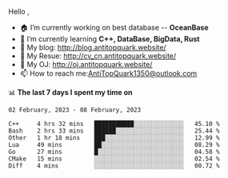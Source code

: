 
Hello , 

- 🏠 I’m currently working on best database -- **OceanBase**
- 🌱 I’m currently learning **C++, DataBase, BigData, Rust**
- 🔭 My blog:   http://blog.antitopquark.website/ 
- 👦 My Resue:  http://cv_cn.antitopquark.website/
- 🚉 My OJ:     http://oj.antitopquark.website/
- 📫 How to reach me:AntiTopQuark1350@outlook.com


📊 **The last 7 days I spent my time on** 

<!--START_SECTION:waka-->
```text
02 February, 2023 - 08 February, 2023

C++     4 hrs 32 mins   ███████████░░░░░░░░░░░░░░   45.10 % 
Bash    2 hrs 33 mins   ██████░░░░░░░░░░░░░░░░░░░   25.44 % 
Other   1 hr 18 mins    ███░░░░░░░░░░░░░░░░░░░░░░   12.99 % 
Lua     49 mins         ██░░░░░░░░░░░░░░░░░░░░░░░   08.29 % 
Go      27 mins         █░░░░░░░░░░░░░░░░░░░░░░░░   04.58 % 
CMake   15 mins         ░░░░░░░░░░░░░░░░░░░░░░░░░   02.54 % 
Diff    4 mins          ░░░░░░░░░░░░░░░░░░░░░░░░░   00.72 %
```
<!--END_SECTION:waka-->


